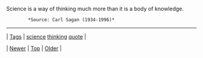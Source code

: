 <!--
title: Science is a way of thinking much more than it is a body of knowledge.
date: 2020-06-28T15:27:00.065Z
tags: science, thinking, quote
-->




Science is a way of thinking much more than it is a body of knowledge.

            *Source: Carl Sagan (1934-1996)*

<!--BOTTOM-POST-NAVIGATION-->
---

| [Tags](tags.md) | [science](tag-science.md) [thinking](tag-thinking.md) [quote](tag-quote.md) |

| [Newer](110192026459.md) | [Top](index.md) | [Older](110192347119.md) |